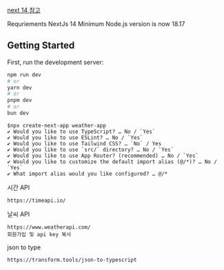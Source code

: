 [next 14 참고](https://nextjs.org/blog/next-14)

Requriements
NextJs 14 Minimum Node.js version is now 18.17


## Getting Started

First, run the development server:

```bash
npm run dev
# or
yarn dev
# or
pnpm dev
# or
bun dev
```



```
$npx create-next-app weather-app
✔ Would you like to use TypeScript? … No / `Yes`
✔ Would you like to use ESLint? … No / `Yes`
✔ Would you like to use Tailwind CSS? … `No` / Yes
✔ Would you like to use `src/` directory? … No / `Yes`
✔ Would you like to use App Router? (recommended) … No / `Yes`
✔ Would you like to customize the default import alias (@/*)? … No / `Yes`
✔ What import alias would you like configured? … @/*
```

시간 API
```
https://timeapi.io/
```

날씨 API
```
https://www.weatherapi.com/
회원가입 및 api key 복사
```


json to type
```
https://transform.tools/json-to-typescript
```